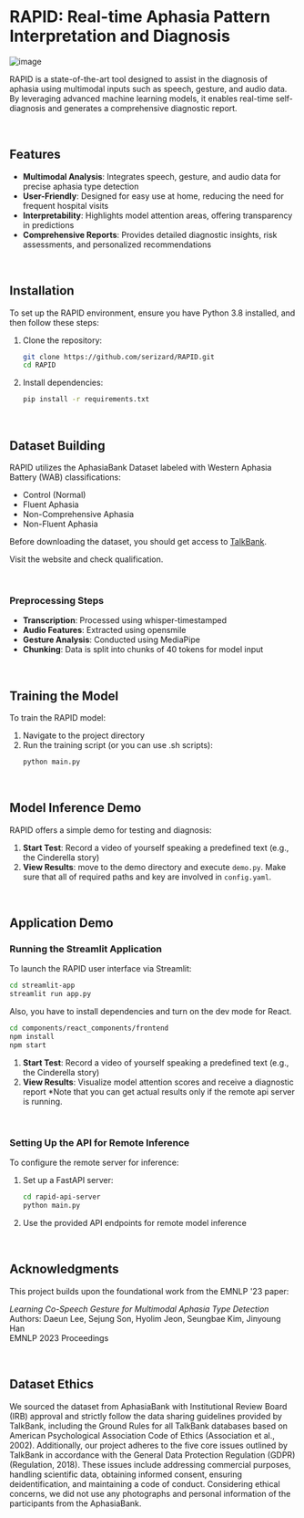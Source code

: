 # RAPID: Real-time Aphasia Pattern Interpretation and Diagnosis

![image](https://github.com/user-attachments/assets/9547ee1f-0156-4680-a25f-8407431b4de0)

RAPID is a state-of-the-art tool designed to assist in the diagnosis of aphasia using multimodal inputs such as speech, gesture, and audio data. By leveraging advanced machine learning models, it enables real-time self-diagnosis and generates a comprehensive diagnostic report.

<br/>

## Features

* **Multimodal Analysis**: Integrates speech, gesture, and audio data for precise aphasia type detection
* **User-Friendly**: Designed for easy use at home, reducing the need for frequent hospital visits
* **Interpretability**: Highlights model attention areas, offering transparency in predictions
* **Comprehensive Reports**: Provides detailed diagnostic insights, risk assessments, and personalized recommendations

<br/>

## Installation

To set up the RAPID environment, ensure you have Python 3.8 installed, and then follow these steps:

1. Clone the repository:
   ```bash
   git clone https://github.com/serizard/RAPID.git
   cd RAPID
   ```

2. Install dependencies:
   ```bash
   pip install -r requirements.txt
   ```
   
<br/>

## Dataset Building

RAPID utilizes the AphasiaBank Dataset labeled with Western Aphasia Battery (WAB) classifications:

* Control (Normal)
* Fluent Aphasia
* Non-Comprehensive Aphasia
* Non-Fluent Aphasia

Before downloading the dataset, you should get access to [TalkBank](https://talkbank.org/).

Visit the website and check qualification.

<br/>

### Preprocessing Steps

* **Transcription**: Processed using whisper-timestamped
* **Audio Features**: Extracted using opensmile
* **Gesture Analysis**: Conducted using MediaPipe
* **Chunking**: Data is split into chunks of 40 tokens for model input

<br/>

## Training the Model

To train the RAPID model:

1. Navigate to the project directory
2. Run the training script (or you can use .sh scripts):
   ```bash
   python main.py
   ```
   
<br/>

## Model Inference Demo

RAPID offers a simple demo for testing and diagnosis:

1. **Start Test**: Record a video of yourself speaking a predefined text (e.g., the Cinderella story)
2. **View Results**: move to the demo directory and execute ```demo.py```. Make sure that all of required paths and key are involved in ```config.yaml```.

<br/>

## Application Demo

### Running the Streamlit Application

To launch the RAPID user interface via Streamlit:

```bash
cd streamlit-app
streamlit run app.py
```

Also, you have to install dependencies and turn on the dev mode for React.

```bash
cd components/react_components/frontend
npm install
npm start
```

1. **Start Test**: Record a video of yourself speaking a predefined text (e.g., the Cinderella story)
2. **View Results**: Visualize model attention scores and receive a diagnostic report
*Note that you can get actual results only if the remote api server is running.

<br/>

### Setting Up the API for Remote Inference

To configure the remote server for inference:

1. Set up a FastAPI server:
   ```bash
   cd rapid-api-server
   python main.py
   ```
2. Use the provided API endpoints for remote model inference

<br/>

## Acknowledgments

This project builds upon the foundational work from the EMNLP '23 paper:

*Learning Co-Speech Gesture for Multimodal Aphasia Type Detection*  
Authors: Daeun Lee, Sejung Son, Hyolim Jeon, Seungbae Kim, Jinyoung Han  
EMNLP 2023 Proceedings

<br/>

## Dataset Ethics

We sourced the dataset from AphasiaBank with Institutional Review Board (IRB) approval and strictly follow the data sharing guidelines provided by TalkBank, including the Ground Rules for all TalkBank databases based on American Psychological Association Code of Ethics (Association et al., 2002). Additionally, our project adheres to the five core issues outlined by TalkBank in accordance with the General Data Protection Regulation (GDPR) (Regulation, 2018). These issues include addressing commercial purposes, handling scientific data, obtaining informed consent, ensuring deidentification, and maintaining a code of conduct. Considering ethical concerns, we did not use any photographs and personal information of the participants from the AphasiaBank.
